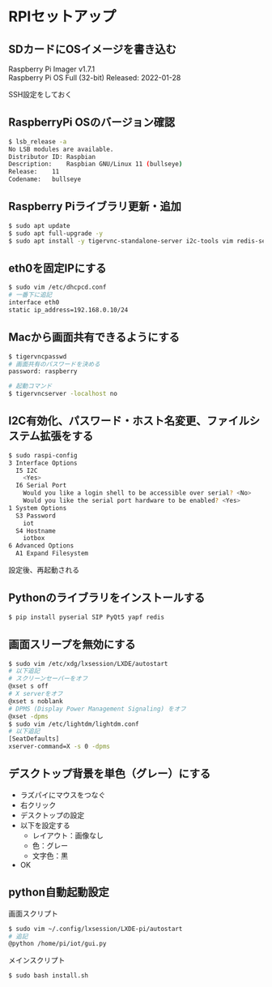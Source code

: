 RPIセットアップ
===

## SDカードにOSイメージを書き込む

Raspberry Pi Imager v1.7.1  
Raspberry Pi OS Full (32-bit) Released: 2022-01-28

SSH設定をしておく

## RaspberryPi OSのバージョン確認

```sh
$ lsb_release -a
No LSB modules are available.
Distributor ID:	Raspbian
Description:	Raspbian GNU/Linux 11 (bullseye)
Release:	11
Codename:	bullseye
```

## Raspberry Piライブラリ更新・追加

```sh
$ sudo apt update
$ sudo apt full-upgrade -y
$ sudo apt install -y tigervnc-standalone-server i2c-tools vim redis-server
```

## eth0を固定IPにする

```sh
$ sudo vim /etc/dhcpcd.conf
# 一番下に追記
interface eth0
static ip_address=192.168.0.10/24
```

## Macから画面共有できるようにする

```sh
$ tigervncpasswd
# 画面共有のパスワードを決める
password: raspberry

# 起動コマンド
$ tigervncserver -localhost no
```

## I2C有効化、パスワード・ホスト名変更、ファイルシステム拡張をする

```sh
$ sudo raspi-config
3 Interface Options
  I5 I2C
    <Yes>
  I6 Serial Port
    Would you like a login shell to be accessible over serial? <No>
    Would you like the serial port hardware to be enabled? <Yes>
1 System Options
  S3 Password
    iot
  S4 Hostname
    iotbox
6 Advanced Options
  A1 Expand Filesystem
```

設定後、再起動される

## Pythonのライブラリをインストールする

```sh
$ pip install pyserial SIP PyQt5 yapf redis
```

## 画面スリープを無効にする

```sh
$ sudo vim /etc/xdg/lxsession/LXDE/autostart
# 以下追記
# スクリーンセーバーをオフ
@xset s off
# X serverをオフ
@xset s noblank
# DPMS (Display Power Management Signaling) をオフ
@xset -dpms
$ sudo vim /etc/lightdm/lightdm.conf
# 以下追記
[SeatDefaults]
xserver-command=X -s 0 -dpms
```

## デスクトップ背景を単色（グレー）にする

* ラズパイにマウスをつなぐ
* 右クリック
* デスクトップの設定
* 以下を設定する
  * レイアウト：画像なし
  * 色：グレー
  * 文字色：黒
* OK 


## python自動起動設定

画面スクリプト

```sh
$ sudo vim ~/.config/lxsession/LXDE-pi/autostart
# 追記
@python /home/pi/iot/gui.py
```

メインスクリプト

```sh
$ sudo bash install.sh
```
